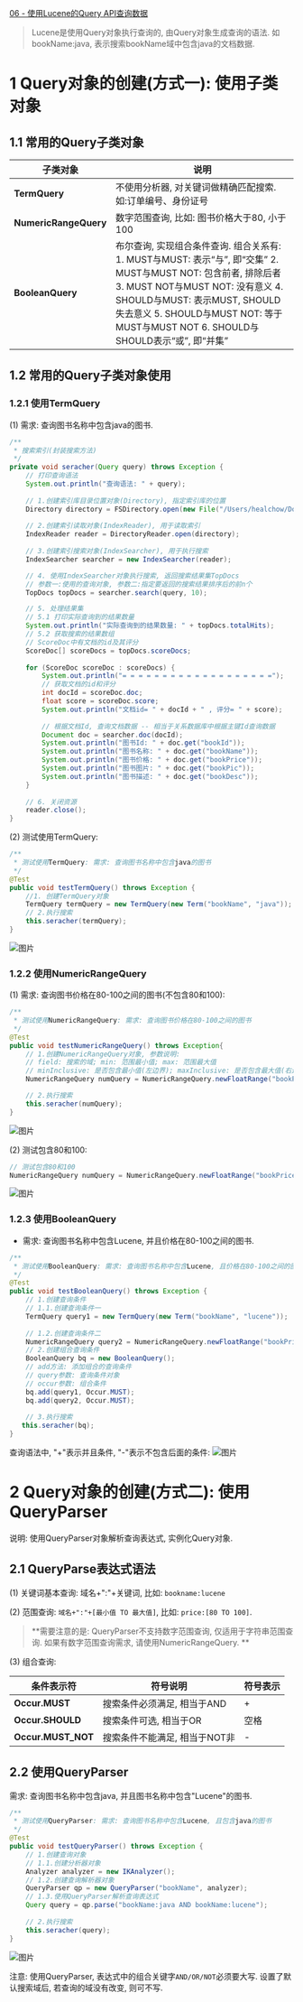 [06 - 使用Lucene的Query API查询数据](https://www.cnblogs.com/shoufeng/p/9399691.html)



> Lucene是使用Query对象执行查询的, 由Query对象生成查询的语法. 如bookName:java, 表示搜索bookName域中包含java的文档数据.

# 1  Query对象的创建(方式一): 使用子类对象

## 1.1  常用的Query子类对象

| **子类对象**          | **说明**                                                     |
| --------------------- | ------------------------------------------------------------ |
| **TermQuery**         | 不使用分析器, 对关键词做精确匹配搜索. 如:订单编号、身份证号  |
| **NumericRangeQuery** | 数字范围查询, 比如: 图书价格大于80, 小于100                  |
| **BooleanQuery**      | 布尔查询, 实现组合条件查询. 组合关系有:   1. MUST与MUST: 表示“与”, 即“交集”    2. MUST与MUST NOT: 包含前者, 排除后者    3. MUST   NOT与MUST NOT: 没有意义    4. SHOULD与MUST: 表示MUST, SHOULD失去意义    5. SHOULD与MUST NOT: 等于MUST与MUST   NOT    6. SHOULD与SHOULD表示“或”, 即“并集” |

## 1.2  常用的Query子类对象使用

### 1.2.1  使用TermQuery

(1) 需求: 查询图书名称中包含java的图书.

```java
/**
 * 搜索索引(封装搜索方法)
 */
private void seracher(Query query) throws Exception {
    // 打印查询语法
    System.out.println("查询语法: " + query);
    
    // 1.创建索引库目录位置对象(Directory), 指定索引库的位置
    Directory directory = FSDirectory.open(new File("/Users/healchow/Documents/index"));
    
    // 2.创建索引读取对象(IndexReader), 用于读取索引
    IndexReader reader = DirectoryReader.open(directory);
    
    // 3.创建索引搜索对象(IndexSearcher), 用于执行搜索
    IndexSearcher searcher = new IndexSearcher(reader);  

    // 4. 使用IndexSearcher对象执行搜索, 返回搜索结果集TopDocs
    // 参数一:使用的查询对象, 参数二:指定要返回的搜索结果排序后的前n个
    TopDocs topDocs = searcher.search(query, 10);

    // 5. 处理结果集
    // 5.1 打印实际查询到的结果数量
    System.out.println("实际查询到的结果数量: " + topDocs.totalHits);
    // 5.2 获取搜索的结果数组
    // ScoreDoc中有文档的id及其评分
    ScoreDoc[] scoreDocs = topDocs.scoreDocs;
    
    for (ScoreDoc scoreDoc : scoreDocs) {
        System.out.println("= = = = = = = = = = = = = = = = = = =");
        // 获取文档的id和评分
        int docId = scoreDoc.doc;
        float score = scoreDoc.score;
        System.out.println("文档id= " + docId + " , 评分= " + score);
        
        // 根据文档Id, 查询文档数据 -- 相当于关系数据库中根据主键Id查询数据
        Document doc = searcher.doc(docId);
        System.out.println("图书Id: " + doc.get("bookId"));
        System.out.println("图书名称: " + doc.get("bookName"));
        System.out.println("图书价格: " + doc.get("bookPrice"));
        System.out.println("图书图片: " + doc.get("bookPic"));
        System.out.println("图书描述: " + doc.get("bookDesc"));
    }
    
    // 6. 关闭资源
    reader.close();
}
```

(2) 测试使用TermQuery:

```java
/**
 * 测试使用TermQuery: 需求: 查询图书名称中包含java的图书
 */
@Test
public void testTermQuery() throws Exception {
    //1. 创建TermQuery对象
    TermQuery termQuery = new TermQuery(new Term("bookName", "java"));
    // 2.执行搜索
    this.seracher(termQuery);
}
```

![图片](https://images2018.cnblogs.com/blog/1438655/201807/1438655-20180731233454131-917596653.jpg)

### 1.2.2  使用NumericRangeQuery

(1) 需求: 查询图书价格在80-100之间的图书(不包含80和100):

```java
/**
 * 测试使用NumericRangeQuery: 需求: 查询图书价格在80-100之间的图书
 */
@Test
public void testNumericRangeQuery() throws Exception{
    // 1.创建NumericRangeQuery对象, 参数说明: 
    // field: 搜索的域; min: 范围最小值; max: 范围最大值
    // minInclusive: 是否包含最小值(左边界); maxInclusive: 是否包含最大值(右边界)
    NumericRangeQuery numQuery = NumericRangeQuery.newFloatRange("bookPrice", 80f, 100f, false, false);

    // 2.执行搜索
    this.seracher(numQuery); 
}
```

![图片](https://images2018.cnblogs.com/blog/1438655/201807/1438655-20180731233520895-829754029.jpg)

(2) 测试包含80和100:

```java
// 测试包含80和100
NumericRangeQuery numQuery = NumericRangeQuery.newFloatRange("bookPrice", 80f, 100f, true, true);
```

![图片](https://images2018.cnblogs.com/blog/1438655/201807/1438655-20180731233535883-1029468024.jpg)

### 1.2.3  使用BooleanQuery

- 需求: 查询图书名称中包含Lucene, 并且价格在80-100之间的图书.

```java
/**
 * 测试使用BooleanQuery: 需求: 查询图书名称中包含Lucene, 且价格在80-100之间的图书
 */
@Test
public void testBooleanQuery() throws Exception {
    // 1.创建查询条件
    // 1.1.创建查询条件一
    TermQuery query1 = new TermQuery(new Term("bookName", "lucene"));
    
    // 1.2.创建查询条件二
    NumericRangeQuery query2 = NumericRangeQuery.newFloatRange("bookPrice", 80f, 100f, true, true);
    // 2.创建组合查询条件
    BooleanQuery bq = new BooleanQuery();
    // add方法: 添加组合的查询条件
    // query参数: 查询条件对象
    // occur参数: 组合条件
    bq.add(query1, Occur.MUST);
    bq.add(query2, Occur.MUST);
    
    // 3.执行搜索
   this.seracher(bq);
}
```

查询语法中, "+"表示并且条件, "-"表示不包含后面的条件:
 ![图片](https://images2018.cnblogs.com/blog/1438655/201807/1438655-20180731233551268-970801123.jpg)

# 2  Query对象的创建(方式二): 使用QueryParser

说明: 使用QueryParser对象解析查询表达式, 实例化Query对象.

## 2.1  QueryParse表达式语法

(1) 关键词基本查询: 域名+":"+关键词, 比如: `bookname:lucene`

(2) 范围查询: `域名+":"+[最小值 TO 最大值]`, 比如: `price:[80 TO 100]`.

> **需要注意的是: QueryParser不支持数字范围查询, 仅适用于字符串范围查询. 如果有数字范围查询需求, 请使用NumericRangeQuery. **

(3) 组合查询:

| **条件表示符**     | **符号说明**                  | **符号表示** |
| ------------------ | ----------------------------- | ------------ |
| **Occur.MUST**     | 搜索条件必须满足, 相当于AND   | +            |
| **Occur.SHOULD**   | 搜索条件可选, 相当于OR        | 空格         |
| **Occur.MUST_NOT** | 搜索条件不能满足, 相当于NOT非 | -            |

## 2.2  使用QueryParser

需求: 查询图书名称中包含java, 并且图书名称中包含"Lucene"的图书.

```java
/**
 * 测试使用QueryParser: 需求: 查询图书名称中包含Lucene, 且包含java的图书
 */
@Test
public void testQueryParser() throws Exception {
    // 1.创建查询对象
    // 1.1.创建分析器对象
    Analyzer analyzer = new IKAnalyzer();
    // 1.2.创建查询解析器对象
    QueryParser qp = new QueryParser("bookName", analyzer);
    // 1.3.使用QueryParser解析查询表达式
    Query query = qp.parse("bookName:java AND bookName:lucene");
    
    // 2.执行搜索
    this.seracher(query);
}
```

![图片](https://images2018.cnblogs.com/blog/1438655/201807/1438655-20180731233712304-564682659.jpg)

注意: 使用QueryParser, 表达式中的组合关键字`AND/OR/NOT`必须要大写. 设置了默认搜索域后, 若查询的域没有改变, 则可不写.